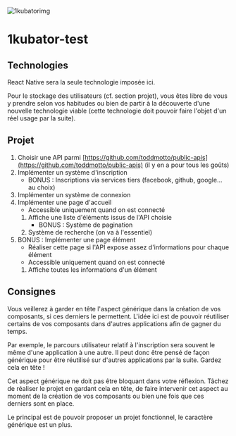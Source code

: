 
![1kubatorimg](https://user-images.githubusercontent.com/48042853/61052772-60041380-a3ec-11e9-8942-0d83b3393ca2.png)

# 1kubator-test
## Technologies

React Native sera la seule technologie imposée ici.

Pour le stockage des utilisateurs (cf. section projet), vous êtes libre de vous y prendre selon vos habitudes ou bien de partir à la découverte d'une nouvelle technologie viable (cette technologie doit pouvoir faire l'objet d'un réel usage par la suite).

## Projet

1. Choisir une API parmi [https://github.com/toddmotto/public-apis](https://github.com/toddmotto/public-apis) (il y en a pour tous les goûts)
2. Implémenter un système d'inscription
    - BONUS : Inscriptions via services tiers (facebook, github, google... au choix)
3. Implémenter un système de connexion
4. Implémenter une page d'accueil
    - Accessible uniquement quand on est connecté
    1. Affiche une liste d'éléments issus de l'API choisie
        - BONUS : Système de pagination
    2. Système de recherche (on va à l'essentiel)
5. BONUS : Implémenter une page élément
    - Réaliser cette page si l'API expose assez d'informations pour chaque élément
    - Accessible uniquement quand on est connecté
    1. Affiche toutes les informations d'un élément

## Consignes

Vous veillerez à garder en tête l'aspect générique dans la création de vos composants, si ces derniers le permettent. L'idée ici est de pouvoir réutiliser certains de vos composants dans d'autres applications afin de gagner du temps.

Par exemple, le parcours utilisateur relatif à l'inscription sera souvent le même d'une application à une autre. Il peut donc être pensé de façon générique pour être réutilisé sur d'autres applications par la suite. Gardez cela en tête !

Cet aspect générique ne doit pas être bloquant dans votre réflexion. Tâchez de réaliser le projet en gardant cela en tête, de faire intervenir cet aspect au moment de la création de vos composants ou bien une fois que ces derniers sont en place.

Le principal est de pouvoir proposer un projet fonctionnel, le caractère générique est un plus.
